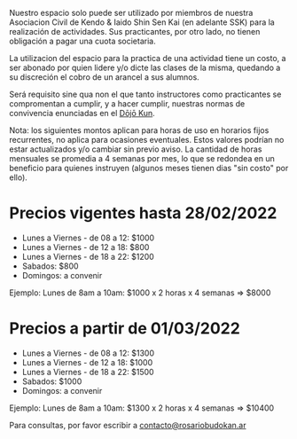 <meta name="robots" content="noindex" />
<title>Acuerdo de Uso - https://rosariobudokan.ar/acuerdo-de-uso</title>

Nuestro espacio solo puede ser utilizado por miembros de nuestra Asociacion Civil de Kendo & Iaido Shin Sen Kai (en adelante SSK) para la realización de actividades. Sus practicantes, por otro lado, no tienen obligación a pagar una cuota societaria.

La utilizacion del espacio para la practica de una actividad tiene un costo, a ser abonado por quien lidere y/o dicte las clases de la misma, quedando a su discreción el cobro de un arancel a sus alumnos.

Será requisito sine qua non el que tanto instructores como practicantes se compromentan a cumplir, y a hacer cumplir, nuestras normas de convivencia enunciadas en el [Dōjō Kun](/dojokun).

Nota: los siguientes montos aplican para horas de uso en horarios fijos recurrentes, no aplica para ocasiones eventuales. 
Estos valores podrían no estar actualizados y/o cambiar sin previo aviso. La cantidad de horas mensuales se promedia a 4 semanas por mes, lo que se redondea en un beneficio para quienes instruyen (algunos meses tienen dias "sin costo" por ello).

# Precios vigentes hasta 28/02/2022
- Lunes a Viernes - de 08 a 12: $1000
- Lunes a Viernes - de 12 a 18:  $800
- Lunes a Viernes - de 18 a 22: $1200
- Sabados: $800
- Domingos: a convenir

Ejemplo: Lunes de 8am a 10am: $1000 x 2 horas x 4 semanas => $8000

# Precios a partir de 01/03/2022
- Lunes a Viernes - de 08 a 12: $1300
- Lunes a Viernes - de 12 a 18: $1000
- Lunes a Viernes - de 18 a 22: $1500
- Sabados: $1000
- Domingos: a convenir

Ejemplo: Lunes de 8am a 10am: $1300 x 2 horas x 4 semanas => $10400

Para consultas, por favor escribir a [contacto@rosariobudokan.ar](mailto:contacto@rosariobudokan.ar)